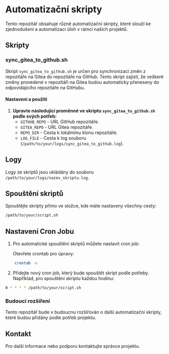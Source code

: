 # Automatizační skripty

Tento repozitář obsahuje různé automatizační skripty, které slouží ke zjednodušení a automatizaci úloh v rámci našich projektů.

## Skripty

### sync_gitea_to_github.sh

Skript `sync_gitea_to_github.sh` je určen pro synchronizaci změn z repozitáře na Gitea do repozitáře na GitHub. Tento skript zajistí, že veškeré změny provedené v repozitáři na Gitea budou automaticky přeneseny do odpovídajícího repozitáře na GitHubu.

#### Nastavení a použití

1. **Upravte následující proměnné ve skriptu `sync_gitea_to_github.sh` podle svých potřeb:**
    - `GITHUB_REPO` - URL GitHub repozitáře.
    - `GITEA_REPO` - URL Gitea repozitáře.
     - `REPO_DIR` - Cesta k lokálnímu klonu repozitáře.
     - `LOG_FILE` - Cesta k log souboru (`/path/to/your/logs/sync_gitea_to_github.log`).

## Logy

Logy ze skriptů jsou ukládány do souboru `/path/to/your/logs/nazev_skriptu.log`.

## Spouštění skriptů

Spouštějte skripty přímo ve složce, kde máte nastaveny všechny cesty:

```bash
/path/to/your/script.sh
```

## Nastavení Cron Jobu

1. Pro automatické spouštění skriptů můžete nastavit cron job:

    Otevřete crontab pro úpravy:
```bash
    crontab -e
```

2. Přidejte nový cron job, který bude spouštět skript podle potřeby. Například, pro spouštění skriptu každou hodinu:

```bash
0 * * * * /path/to/your/script.sh
```
### Budoucí rozšíření

Tento repozitář bude v budoucnu rozšiřován o další automatizační skripty, které budou přidány podle potřeb projektu.

## Kontakt

Pro další informace nebo podporu kontaktujte správce projektu.

